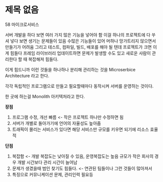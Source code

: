# 제목 없음

58 마이크로서비스

서버 개발을 하다 보면 여러 가지 많은 기능을 넣어야 함 이걸 하나의 프로젝트에 다 쑤셔 넣다 보면 생기는 문제들이 있음
수많은 기능들이 있어 머하나 망가트리지 않으면서 만들기가 어려움 그리고 테스트, 컴파일, 빌드, 배포를 해야 될 텐데 프로젝트가 크면 이게 힘들다 프레임 라이브러리 업데이트하면 문제가 발생할 수도 있고 새로운 사람이 관리한다 할 때 복잡해져 힘들다.

이게 힘드니까 이런 것들을 하나하나 분리해 관리하는 것을 Microserbice Architecture 라고 한다.

각각 독립적인 프로그램으로 만들고 필요할때마다 동작시켜 서버를 운영하는 것이다.

한 곳에 하는걸 Monolith 아키텍처라고 한다.

**장점**

1. 프로그램 수정, 개선 빠름 <- 작은 프로젝트 하나만 수정하면 됨
2. 서버가 개별로 돌아가기에 언어의 자율성도 높아줌
3. 트래픽이 몰리는 서비스가 있다면 해당 서비스만 규모를 키우면 되기에 리소스 효율적

**단점**

1. 복잡함 <- 개발 복잡도는 낮아질 수 있음, 운영복잡도는 높음 규모가 작은 회사의 경우 개발 시간보다 관리 시간이 늘어남
2. 문제가 생겼을때 범인 찾기도 힘들다. <- 연관된 팀들이나 그런 것들이 많아져서
3. 특징으로 커뮤니케이션 문제, 관리인력 필요등